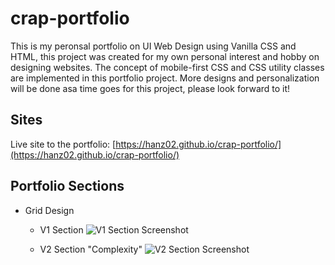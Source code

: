 # crap-portfolio

This is my peronsal portfolio on UI Web Design using Vanilla CSS and HTML, this project was created for my own personal interest and hobby on designing websites. The concept of mobile-first CSS and CSS utility classes are implemented in this portfolio project. More designs and personalization will be done asa time goes for this project, please look forward to it! 

## Sites
Live site to the portfolio: [https://hanz02.github.io/crap-portfolio/](https://hanz02.github.io/crap-portfolio/)

## Portfolio Sections
- Grid Design
  - V1 Section
  ![V1 Section Screenshot](https://github.com/[username]/[reponame]/blob/[branch]/image.jpg?raw=true)
  
  - V2 Section "Complexity"
  ![V2 Section Screenshot](https://github.com/[username]/[reponame]/blob/[branch]/image.jpg?raw=true)
